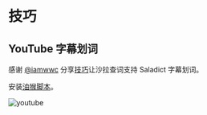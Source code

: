 # 技巧

## YouTube 字幕划词

感谢 [@iamwwc](https://github.com/iamwwc) 分享[技巧](https://github.com/crimx/ext-saladict/issues/802)让沙拉查词支持 Saladict 字幕划词。

安装[油猴脚本](https://greasyfork.org/en/scripts/402598-youtube-entancer-of-mine)。

![youtube](https://user-images.githubusercontent.com/24750337/82004593-e127d900-9695-11ea-88a2-4d0c13996adc.png)
